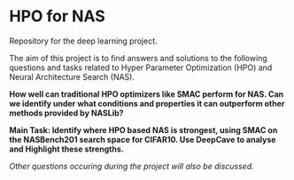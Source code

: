 # HPO for NAS
Repository for the deep learning project.

The aim of this project is to find answers and solutions to the following 
questions and tasks related to Hyper Parameter Optimization (HPO) and Neural Architecture Search (NAS).

**How well can traditional HPO optimizers
like SMAC perform for NAS. Can we identify
under what conditions and properties it can
outperform other methods provided by NASLib?**

**Main Task:
Identify where HPO based NAS
is strongest, using SMAC on the
NASBench201 search space
for CIFAR10.
Use DeepCave to analyse and
Highlight these strengths.**

*Other questions occuring during the project will also be discussed.*

